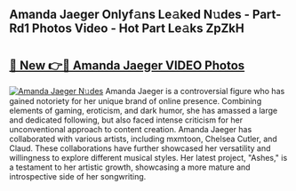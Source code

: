 ## Amanda Jaeger Onlyf𝚊ns Le𝚊ked N𝚞des - Part-Rd1 Photos Video - Hot Part Le𝚊ks ZpZkH

# <h2><a href="http://ab53527.deff.icu/?id=Amanda+Jaeger">🔗 New 👉🔴 Amanda Jaeger VIDEO Photos</a></h2>

[![Amanda Jaeger N𝚞des](https://i.imgur.com/rIISA9y.gif)](http://ab53527.deff.icu/?id=Amanda+Jaeger)
Amanda Jaeger is a controversial figure who has gained notoriety for her unique brand of online presence. Combining elements of gaming, eroticism, and dark humor, she has amassed a large and dedicated following, but also faced intense criticism for her unconventional approach to content creation. Amanda Jaeger has collaborated with various artists, including mxmtoon, Chelsea Cutler, and Claud. These collaborations have further showcased her versatility and willingness to explore different musical styles. Her latest project, "Ashes," is a testament to her artistic growth, showcasing a more mature and introspective side of her songwriting.
